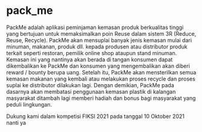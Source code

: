 # pack_me

PackMe adalah aplikasi peminjaman kemasan produk berkualitas tinggi yang bertujuan untuk memaksimalkan poin Reuse dalam sistem 3R (Reduce, Reuse, Recycle). PackMe akan mensuplai banyak jenis kemasan mulai dari minuman, makanan, produk dll. kepada produsen atau distributor produk terkait seperti restoran, pemilik online shop ataupun stand minuman. Kemasan ini yang nantinya akan berada di tangan konsumen dapat dikembalikan ke PackMe dan konsumen yang mengembalikan akan diberi reward / bounty berupa uang. Setelah itu, PackMe akan mensterilkan semua kemasan makanan yang kembali atau melakukan proses recycle dan proses suplai ke distributor dilakukan lagi. Dengan demikian, PackMe pada dasarnya akan membatasi penggunaan kemasan plastik di kalangan masyarakat ditambah lagi memberi hadiah dan bonus bagi masyarakat yang peduli lingkungan.

Dukung kami dalam kompetisi FIKSI 2021 pada tanggal 10 Oktober 2021 nanti ya
